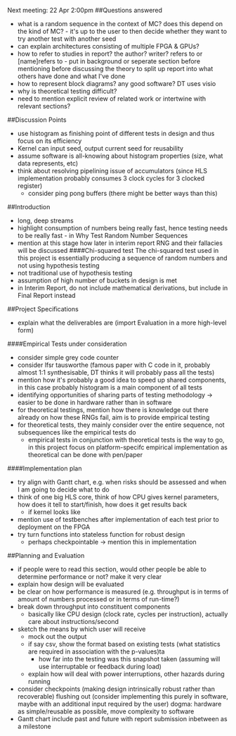 Next meeting: 22 Apr 2:00pm
##Questions answered

- what is a random sequence in the context of MC? does this depend on the kind of MC? - it's up to the user to then decide whether they want to try another test with another seed
- can explain architectures consisting of multiple FPGA & GPUs?
- how to refer to studies in report? the author? writer? refers to 
or [name]refers to - put in background or seperate section before mentioning before discussing the theory to split up report into what others have done and what I've done
- how to represent block diagrams? any good software? DT uses visio
- why is theoretical testing difficult?
- need to mention explicit review of related work or intertwine with relevant sections?

##Discussion Points
- use histogram as finishing point of different tests in design and thus focus on its efficiency
- Kernel can input seed, output current seed for reusability
- assume software is all-knowing about histogram properties (size, what data represents, etc)
- think about resolving pipelining issue of accumulators (since HLS implementation probably consumes 3 clock cycles for 3 clocked register)
	- consider ping pong buffers (there might be better ways than this)



##Introduction
- long, deep streams
- highlight consumption of numbers being really fast, hence testing needs to be really fast - in Why Test Random Number Sequences
- mention at this stage how later in interim report RNG and their fallacies will be discussed
####Chi-squared test
The chi-squared test used in this project is essentially producing a sequence of random numbers and not using hypothesis testing
- not traditional use of hypothesis testing
- assumption of high number of buckets in design is met
- in Interim Report, do not include mathematical derivations, but include in Final Report instead

##Project Specifications
- explain what the deliverables are (import Evaluation in a more high-level form)

####Empirical Tests under consideration
- consider simple grey code counter
- consider lfsr tausworthe (famous paper with C code in it, probably almost 1:1 synthesisable, DT thinks it will probably pass all the tests)
- mention how it's probably a good idea to speed up shared components, in this case probably histogram is a main component of all tests
- identifying opportunities of sharing parts of testing methodology -> easier to be done in hardware rather than in software
- for theoretical testings, mention how there is knowledge out there already on how these RNGs fail, aim is to provide empirical testing
- for theoretical tests, they mainly consider over the entire sequence, not subsequences like the empirical tests do
  - empirical tests in conjunction with theoretical tests is the way to go, in this project focus on platform-specifc empirical implementation as theoretical can be done with pen/paper

####Implementation plan
- try align with Gantt chart, e.g. when risks should be assessed and when I am going to decide what to do
- think of one big HLS core, think of how CPU gives kernel parameters, how does it tell to start/finish, how does it get results back
	- if kernel looks like 
- mention use of testbenches after implementation of each test prior to deployment on the FPGA
- try turn functions into stateless function for robust design
  - perhaps checkpointable -> mention this in implementation

##Planning and Evaluation
- if people were to read this section, would other people be able to determine performance or not? make it very clear
- explain how design will be evaluated
- be clear on how performance is measured (e.g. throughput is in terms of amount of numbers processed or in terms of run-time?)
- break down throughput into constituent components
  - basically like CPU design (clock rate, cycles per instruction), actually 	care about instructions/second
- sketch the means by which user will receive
  - mock out the output
  - if say csv, show the format based on existing tests (what statistics are required in association with the p-values)ta 
    - how far into the testing was this snapshot taken 		(assuming will use interruptable or feedback during load)
  - explain how will deal with power interruptions, other hazards during running
- consider checkpoints (making design intrinsically robust rather than recoverable) flushing out (consider implementing this purely in software, maybe with an additional input required by the user) dogma: hardware as simple/reusable as possible, move complexity to software
- Gantt chart include past and future with report submission inbetween as a milestone
